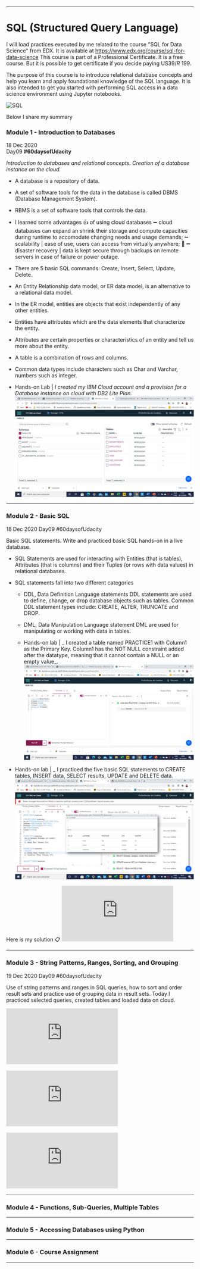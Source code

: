 __________________________________________

# SQL (Structured Query Language)
I will load practices executed by me related to the course "SQL for Data Science" from EDX. 
It is available at https://www.edx.org/course/sql-for-data-science
This course is part of a Professional Certificate. It is a free course. But it is possible to get certificate if you decide paying US$39/R$ 199.

The purpose of this course is to introduce relational database concepts and help you learn and apply foundational knowledge of the SQL language. It is also intended to get you started with performing SQL access in a data science environment using Jupyter notebooks.

![SQL](https://github.com/RosanaFSS/SQL/blob/main/Data%202.gif)

Below I share my summary

### Module 1 - Introduction to Databases
18 Dec 2020 \
Day09  **#60daysofUdacity**

_Introduction to databases and relational concepts. Creation of a database instance on the cloud._

- A database is a repository of data.
- A set of software tools for the data in the database is called DBMS (Database Management System).
- RBMS is a set of software tools that controls the data.
- I learned some advantages :+1: of using cloud databases
:heavy_minus_sign: cloud databases can expand an shrink their storage and compute capacities during runtime to accomodate changing needs and usage demands;
:heavy_minus_sign: scalability | ease of use, users can access from virtually anywhere; :100:
:heavy_minus_sign: disaster recovery | data is kept secure through backups on remote servers in case of failure or power outage.

- There are 5 basic SQL commands: Create, Insert, Select, Update, Delete.

- An Entity Relationship data model, or ER data model, is an alternative to a relational data model.
- In the ER model, entities are objects that exist independently of any other entities.
- Entities have attributes which are the data elements that characterize the entity.
- Attributes are certain properties or characteristics of an entity and tell us more about the entity.
- A table is a combination of rows and columns.
- Common data types include characters such as Char and Varchar, numbers such as integer.

- Hands-on Lab | _I created my IBM Cloud account and a provision for a Database instance on cloud with  DB2 Lite Plan._
![SQL](https://github.com/RosanaFSS/SQL/blob/main/Module%201%20%2C%20hands-on%20lab%20-%20provision%20a%20cloud%20hosted%20database%20instance.jpg)

__________________________________________
### Module 2 - Basic SQL
18 Dec 2020
Day09 #60daysofUdacity

Basic SQL statements. Write and practiced basic SQL hands-on in a live database.

- SQL Statements are used for interacting with Entities (that is tables), Attributes (that is columns) and their Tuples (or rows with data values) in relational databases.
- SQL statements fall into two different categories
  - DDL, Data Definition Language statements 
    DDL statements are used to define, change, or drop database objects such as tables.
    Common DDL statement types include: CREATE, ALTER, TRUNCATE and DROP.
  - DML, Data Manipulation Language statement
    DML are used for manipulating or working with data in tables.
    
  - Hands-on lab | _ I created a table named PRACTICE1 with Column1 as the Primary Key. Column1 has the NOT NULL constraint added after the datatype, meaning that it cannot contain a NULL or an empty value_.
 ![SQL]( https://github.com/RosanaFSS/SQL/blob/main/Module%202%20-%20hands-on%20lab%20-%20CREATE%20table.jpg)
 
- Hands-on lab | _ I practiced the five basic SQL statements to CREATE tables, INSERT data, SELECT results, UPDATE and DELETE data. 
![SQL]( https://github.com/RosanaFSS/SQL/blob/main/Module%202%20-%20hands-on%20lab%20-%20five%20basic%20SQL%20statements.jpg)

Here is my solution :clipboard: ![SQL]( https://github.com/RosanaFSS/SQL/blob/main/Module%202%2C%20hands-on%20lab%2C%20five%20basic%20queries.txt)

__________________________________________
### Module 3 - String Patterns, Ranges, Sorting, and Grouping
19 Dec 2020
Day09 #60daysofUdacity

Use of string patterns and ranges in SQL queries, how to sort and order result sets and practice use of grouping data in result sets.
Today I practiced selected queries, created tables and loaded data on cloud.


![SQL]( https://github.com/RosanaFSS/SQL/blob/main/Module%2003/Module%2003%20-%20hands-on%2C%20Creating%20Tables.pdf)

![SQL]( https://github.com/RosanaFSS/SQL/blob/main/Module%2003/Module%2003%20-%20hands-on%2C%20Creating%20Tables.pdf)

![SQL]( https://github.com/RosanaFSS/SQL/blob/main/Module%2003/Module%2003%20-%20hands-on%2C%20Creating%20Tables.pdf)

__________________________________________
### Module 4 - Functions, Sub-Queries, Multiple Tables

__________________________________________
### Module 5 - Accessing Databases using Python

__________________________________________
### Module 6 - Course Assignment

__________________________________________

